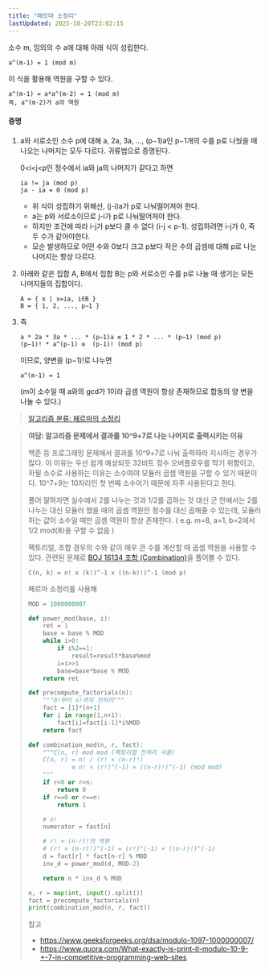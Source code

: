 ```yaml
---
title: "페르마 소정리"
lastUpdated: 2025-10-20T23:02:15
---
```

소수 m, 임의의 수 a에 대해 아래 식이 성립한다.

```
a^(m-1) = 1 (mod m)
```

이 식을 활용해 역원을 구할 수 있다.

```
a^(m-1) = a*a^(m-2) = 1 (mod m)
즉, a^(m-2)가 a의 역원
```

#### 증명

1. a와 서로소인 소수 p에 대해 a, 2a, 3a, ..., (p−1)a인 p−1개의 수를 p로 나눴을 때 나오는 나머지는 모두 다르다. 귀류법으로 증명된다.

   0<i<j<p인 정수에서 ia와 ja의 나머지가 같다고 하면

    ```
    ia != ja (mod p)
    ja - ia = 0 (mod p)
    ```

    - 위 식이 성립하기 위해선, (j-i)a가 p로 나눠떨어져야 한다.
    - a는 p와 서로소이므로 j-i가 p로 나눠떨어져야 한다.
    - 하지만 조건에 따라 i-j가 p보다 클 수 없다 (i-j < p-1). 성립하려면 i-j가 0, 즉 두 수가 같아야한다.
    - 모순 발생하므로 어떤 수와 0보다 크고 p보다 작은 수의 곱셈에 대해 p로 나눈 나머지는 항상 다르다.

2. 아래와 같은 집합 A, B에서 집합 B는 p와 서로소인 수를 p로 나눌 때 생기는 모든 나머지들의 집합이다.

    ```
    A = { x | x=ia, i∈B }
    B = { 1, 2, ..., p−1 }
    ```

3. 즉

    ```
    a * 2a * 3a * ... * (p−1)a ≡ 1 * 2 * ... * (p−1) (mod p)
    (p−1)! * a^(p-1) ≡  (p-1)! (mod p)
    ```

    이므로, 양변을 (p−1)!로 나누면

    ```
    a^(m-1) = 1
    ```

    (m이 소수일 때 a와의 gcd가 1이라 곱셈 역원이 항상 존재하므로 합동의 양 변을 나눌 수 있다.)

> [알고리즘 분류: 페르마의 소정리](https://www.acmicpc.net/problemset?sort=ac_desc&algo=29)

> **여담: 알고리즘 문제에서 결과를 10^9+7로 나눈 나머지로 출력시키는 이유**
>
> 백준 등 프로그래밍 문제에서 결과를 10^9+7로 나눠 출력하라 지시하는 경우가 많다. 이 이유는 우선 쉽게 예상되듯 32비트 정수 오버플로우를 막기 위함이고, 하필 소수로 사용하는 이유는 소수여야 모듈러 곱셈 역원을 구할 수 있기 때문이다. 10^7+9는 10자리인 첫 번째 소수이기 때문에 자주 사용된다고 한다.
>
> 풀어 말하자면 실수에서 2를 나누는 것과 1/2를 곱하는 것 대신 군 안에서는 2를 나누는 대신 모듈러 했을 때의 곱셈 역원인 정수를 대신 곱해줄 수 있는데, 모듈러하는 값이 소수일 때만 곱셈 역원이 항상 존재한다.
> ( e.g. m=8, a=1, b=2에서 1/2 mod{8}을 구할 수 없음 )
>
> 팩토리얼, 조합 경우의 수와 같이 매우 큰 수를 계산할 때 곱셈 역원을 사용할 수 있다. 관련된 문제로 [BOJ 16134 조합 (Combination)](https://www.acmicpc.net/problem/16134)을 풀어볼 수 있다.
>
> ```
> C(n, k) = n! x (k!)^-1 x ((n-k)!)^-1 (mod p)
> ```
>
> 페르마 소정리를 사용해
>
> ```python
> MOD = 1000000007
>
> def power_mod(base, i):
>     ret = 1
>     base = base % MOD
>     while i>0:
>         if i%2==1:
>             result=result*base%mod
>         i=i>>1
>         base=base*base % MOD
>     return ret
>
> def precompute_factorials(n):
>     """0!부터 n!까지 전처리"""
>     fact = [1]*(n+1)
>     for i in range(1,n+1):
>         fact[i]=fact[i-1]*i%MOD
>     return fact
>
> def combination_mod(n, r, fact):
>     """C(n, r) mod mod (팩토리얼 전처리 사용)
>     C(n, r) = n! / (r! × (n-r)!)
>             ≡ n! × (r!)^(-1) × ((n-r)!)^(-1) (mod mod)
>     """
>     if r<0 or r>n:
>         return 0
>     if r==0 or r==n:
>         return 1
>
>     # n!
>     numerator = fact[n]
>
>     # r! × (n-r)!의 역원
>     # (r! × (n-r)!)^(-1) = (r!)^(-1) × ((n-r)!)^(-1)
>     d = fact[r] * fact[n-r] % MOD
>     inv_d = power_mod(d, MOD-2)
>
>     return n * inv_d % MOD
>
> n, r = map(int, input().split())
> fact = precompute_factorials(n)
> print(combination_mod(n, r, fact))
> ```
>
> 참고
>
> - <https://www.geeksforgeeks.org/dsa/modulo-1097-1000000007/>
> - <https://www.quora.com/What-exactly-is-print-it-modulo-10-9-+-7-in-competitive-programming-web-sites>

